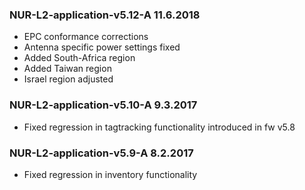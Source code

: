 ### NUR-L2-application-v5.12-A	11.6.2018

- EPC conformance corrections
- Antenna specific power settings fixed
- Added South-Africa region
- Added Taiwan region
- Israel region adjusted


### NUR-L2-application-v5.10-A	9.3.2017

- Fixed regression in tagtracking functionality introduced in fw v5.8


### NUR-L2-application-v5.9-A	8.2.2017

- Fixed regression in inventory functionality
